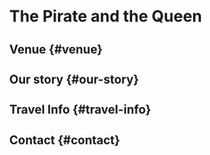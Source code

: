 # The Pirate and the Queen

## Venue {#venue}

## Our story {#our-story}

## Travel Info {#travel-info}

## Contact {#contact}
